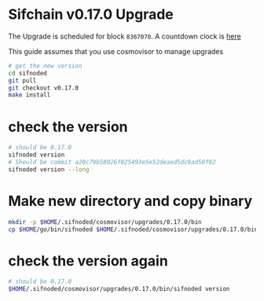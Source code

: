 # Sifchain v0.17.0 Upgrade

The Upgrade is scheduled for block `8367070`. A countdown clock is [here](https://www.mintscan.io/sifchain/blocks/8367070)

This guide assumes that you use cosmovisor to manage upgrades

```bash
# get the new version
cd sifnoded
git pull
git checkout v0.17.0
make install
```

# check the version

```bash
# should be 0.17.0
sifnoded version
# Should be commit a20c79b58026f025493e5e52deaed5dc0ad50f02
sifnoded version --long
```

# Make new directory and copy binary

```bash
mkdir -p $HOME/.sifnoded/cosmovisor/upgrades/0.17.0/bin
cp $HOME/go/bin/sifnoded $HOME/.sifnoded/cosmovisor/upgrades/0.17.0/bin
```

# check the version again

```bash
# should be 0.17.0
$HOME/.sifnoded/cosmovisor/upgrades/0.17.0/bin/sifnoded version
```
